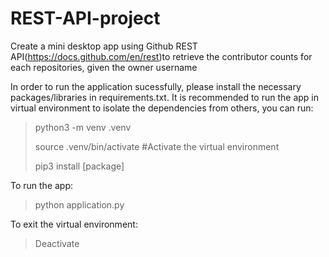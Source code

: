 # REST-API-project
Create a mini desktop app using Github REST API(https://docs.github.com/en/rest)to retrieve the contributor counts for each repositories, given the owner username

In order to run the application sucessfully, please install the necessary packages/libraries in requirements.txt. It is recommended to run the app in virtual environment to isolate the dependencies from others, you can run:
> python3 -m venv .venv
> 
> source .venv/bin/activate #Activate the virtual environment
> 
> pip3 install [package]

To run the app:
> python application.py

To exit the virtual environment:
> Deactivate
